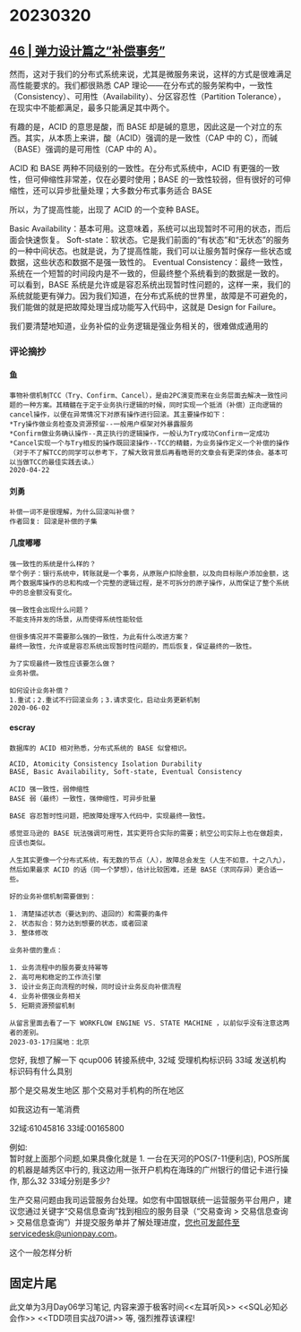 # 20230320

## [46 | 弹力设计篇之“补偿事务”](https://time.geekbang.org/column/article/4087)

然而，这对于我们的分布式系统来说，尤其是微服务来说，这样的方式是很难满足高性能要求的。我们都很熟悉 CAP 理论——在分布式的服务架构中，一致性（Consistency）、可用性（Availability）、分区容忍性（Partition Tolerance），在现实中不能都满足，最多只能满足其中两个。

有趣的是，ACID 的意思是酸，而 BASE 却是碱的意思，因此这是一个对立的东西。其实，从本质上来讲，酸（ACID）强调的是一致性（CAP 中的 C），而碱（BASE）强调的是可用性（CAP 中的 A）。

ACID 和 BASE 两种不同级别的一致性。在分布式系统中，ACID 有更强的一致性，但可伸缩性非常差，仅在必要时使用；BASE 的一致性较弱，但有很好的可伸缩性，还可以异步批量处理；大多数分布式事务适合 BASE

所以，为了提高性能，出现了 ACID 的一个变种 BASE。

Basic Availability：基本可用。这意味着，系统可以出现暂时不可用的状态，而后面会快速恢复。 
Soft-state：软状态。它是我们前面的“有状态”和“无状态”的服务的一种中间状态。也就是说，为了提高性能，我们可以让服务暂时保存一些状态或数据，这些状态和数据不是强一致性的。 
Eventual Consistency：最终一致性，系统在一个短暂的时间段内是不一致的，但最终整个系统看到的数据是一致的。 可以看到，BASE 系统是允许或是容忍系统出现暂时性问题的，这样一来，我们的系统就能更有弹力。因为我们知道，在分布式系统的世界里，故障是不可避免的，我们能做的就是把故障处理当成功能写入代码中，这就是 Design for Failure。

我们要清楚地知道，业务补偿的业务逻辑是强业务相关的，很难做成通用的

### 评论摘抄

#### 鱼

```
事物补偿机制TCC（Try、Confirm、Cancel），是由2PC演变而来在业务层面去解决一致性问题的一种方案。其精髓在于定于业务执行逻辑的时候，同时实现一个抵消（补偿）正向逻辑的cancel操作，以便在异常情况下对原有操作进行回滚。其主要操作如下：
*Try操作做业务检查及资源预留--一般用户框架对外暴露服务
*Confirm做业务确认操作--真正执行的逻辑操作，一般认为Try成功Confirm一定成功
*Cancel实现一个与Try相反的操作既回滚操作--TCC的精髓，为业务操作定义一个补偿的操作
（对于不了解TCC的同学可以参考下，了解大致背景后再看晧哥的文章会有更深的体会。基本可以当做TCC的最佳实践去读。）
2020-04-22
```

#### 刘勇

```
补偿一词不是很理解，为什么回滚叫补偿？
作者回复: 回滚是补偿的子集
```

#### 几度嘟嘟

```
强一致性的系统是什么样的？
举个例子：银行系统中，转账就是一个事务，从原账户扣除金额，以及向目标账户添加金额，这两个数据库操作的总和构成一个完整的逻辑过程，是不可拆分的原子操作，从而保证了整个系统中的总金额没有变化。

强一致性会出现什么问题？
不能支持并发的场景，从而使得系统性能较低

但很多情况并不需要那么强的一致性，为此有什么改进方案？
最终一致性，允许或是容忍系统出现暂时性问题的，而后恢复，保证最终的一致性。

为了实现最终一致性应该要怎么做？
业务补偿。

如何设计业务补偿？
1.重试；2.重试不行回滚业务；3.请求变化，启动业务更新机制
2020-06-02
```

#### escray

```
数据库的 ACID 相对熟悉，分布式系统的 BASE 似曾相识。

ACID, Atomicity Consistency Isolation Durability
BASE, Basic Availability, Soft-state, Eventual Consistency

ACID 强一致性，弱伸缩性
BASE 弱（最终）一致性，强伸缩性，可异步批量

BASE 容忍暂时性问题，把故障处理写入代码中，实现最终一致性。

感觉亚马逊的 BASE 玩法强调可用性，其实更符合实际的需要；航空公司实际上也在做超卖，应该也类似。

人生其实更像一个分布式系统，有无数的节点（人），故障总会发生（人生不如意，十之八九），然后如果最求 ACID 的话（同一个梦想），估计比较困难，还是 BASE（求同存异）更合适一些。

好的业务补偿机制需要做到：

1. 清楚描述状态（要达到的、退回的）和需要的条件
2. 状态拟合：努力达到想要的状态，或者回滚
3. 整体修改

业务补偿的重点：

1. 业务流程中的服务要支持幂等
2. 高可用和稳定的工作流引擎
3. 设计业务正向流程的时候，同时设计业务反向补偿流程
4. 业务补偿强业务相关
5. 短期资源预留机制

从留言里面去看了一下 WORKFLOW ENGINE VS. STATE MACHINE ，以前似乎没有注意这两者的差别。
2023-03-17归属地：北京
```

您好, 我想了解一下 qcup006  转接系统中, 32域 受理机构标识码  33域 发送机构标识码有什么具别 

那个是交易发生地区  那个交易对手机构的所在地区

如我这边有一笔消费


32域:61045816
33域:00165800

例如:  
暂时就上面那个问题,如果具像化就是  1. 一台在天河的POS(7-11便利店),  POS所属的机器是越秀区中行的, 我这边用一张开户机构在海珠的广州银行的借记卡进行操作, 那么32 33域分别是多少?


生产交易问题由我司运营服务台处理。如您有中国银联统一运营服务平台用户，建议您通过关键字“交易信息查询”找到相应的服务目录（“交易查询 > 交易信息查询 > 交易信息查询”）并提交服务单并了解处理进度，您也可发邮件至servicedesk@unionpay.com。

这个一般怎样分析

## 固定片尾

此文单为3月Day06学习笔记, 内容来源于极客时间<<左耳听风>> <<SQL必知必会作>> <<TDD项目实战70讲>> 等, 强烈推荐该课程!